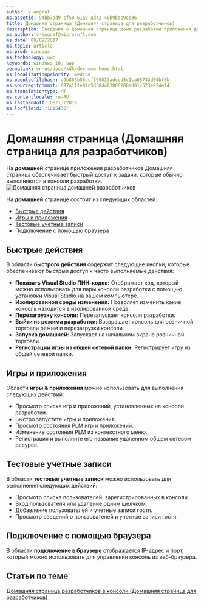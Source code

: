 ```yaml
---
author: v-angraf
ms.assetid: 94bb7ad9-cf50-61a8-ad42-48b9bdb9ed36
title: Домашняя страница (Домашняя страница для разработчиков)
description: Сведения о домашней странице дома разработки приложения для одного Xbox.
ms.author: v-angraf@microsoft.com
ms.date: 08/09/2017
ms.topic: article
ms.prod: windows
ms.technology: uwp
keywords: windows 10, uwp
permalink: en-us/docs/xdk/devhome-home.html
ms.localizationpriority: medium
ms.openlocfilehash: d9b863b56dcff96833adccd5c1ca08743d60bf0b
ms.sourcegitcommit: 897a111e8fc5d38d483800288ad01c523e924ef4
ms.translationtype: MT
ms.contentlocale: ru-RU
ms.lasthandoff: 08/13/2018
ms.locfileid: "1015436"
---
```

# <a name="home-page-dev-home"></a>Домашняя страница (Домашняя страница для разработчиков)
   
  
На **домашней** странице приложения разработчиков Домашняя страница обеспечивает быстрый доступ к задачи, которые обычно выполняются в консоли разработки.   
 ![Домашняя страница домашней разработчиков](images/devhome_home.png)   
  
На **домашней** странице состоит из следующих областей:   
 
   *  [Быстрые действия](#ID4EEB)  
   *  [Игры и приложения](#ID4EPC)  
   *  [Тестовые учетные записи](#ID4EQD)  
   *  [Подключение с помощью браузера](#ID4EFE)  

 
<a id="ID4EEB"></a>

   

## <a name="quick-actions"></a>Быстрые действия  
   
  
В области **быстрого действия** содержит следующие кнопки, которые обеспечивают быстрый доступ к часто выполняемые действия:   
 
   *  **Показать Visual Studio ПИН-кодов:** Отображает код, который можно использовать для пары консоли разработки с помощью установки Visual Studio на вашем компьютере.   
   *  **Изолированной среды изменения:** Позволяет изменить какие консоль находится в изолированной среде.   
   *  **Перезагрузку консоли:** Перезапускает консоли разработки.   
   *  **Выйти из режима разработки:** Возвращает консоль для розничной торговли режим и перезагрузки консоли.   
   *  **Запуска домашней:** Запускает на начальном экране розничной торговли.   
   *  **Регистрации игры из общей сетевой папки:** Регистрирует игру из общей сетевой папки.   

  
<a id="ID4EPC"></a>

   

## <a name="games--apps"></a>Игры и приложения   
   
  
Области **игры & приложения** можно использовать для выполнения следующих действий:   
 
   *  Просмотр списка игр и приложений, установленных на консоли разработки.  
   *  Быстро запустите игры и приложения.  
   *  Просмотр состояния PLM игр и приложений.  
   *  Изменение состояния PLM из контекстного меню.  
   *  Регистрация и выполните его название удаленном общем сетевом ресурсе.

  
<a id="ID4EQD"></a>

   

## <a name="test-accounts"></a>Тестовые учетные записи  
   
  
В области **тестовые учетные записи** можно использовать для выполнения следующих действий:   
 
   *  Просмотр списка пользователей, зарегистрированных в консоли.  
   *  Вход пользователя или удаление одним щелчком.  
   *  Добавление пользователей и учетные записи гостя.  
   *  Просмотр сведений о пользователей и учетные записи гостя.  

  
<a id="ID4EFE"></a>

   

## <a name="connect-with-your-browser"></a>Подключение с помощью браузера  
   
  
В области **подключение в браузере** отображается IP-адрес и порт, который можно использовать для управления консоль из веб-браузера.   
  
<a id="ID4EPE"></a>

   

## <a name="see-also"></a>Статьи по теме  
 [Домашняя страница разработчиков в консоли (Домашняя страница для разработчиков)](dev-home.md)

  